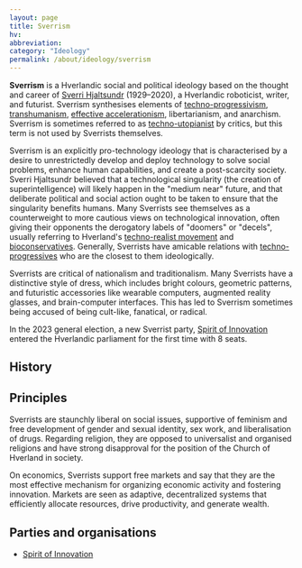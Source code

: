 ```yaml
---
layout: page
title: Sverrism
hv: 
abbreviation: 
category: "Ideology"
permalink: /about/ideology/sverrism
---
```


**Sverrism** is a Hverlandic social and political ideology based on the thought and career of [Sverri Hjaltsundr](/HUN/about/people/sverri-hjaltsundr) (1929–2020), a Hverlandic roboticist, writer, and futurist. Sverrism synthesises elements of [techno-progressivism](/HUN/about/ideology/techno-progressivism), [transhumanism](), [effective accelerationism](https://en.wikipedia.org/wiki/Effective_accelerationism), libertarianism, and anarchism. Sverrism is sometimes referred to as [techno-utopianist](https://en.wikipedia.org/wiki/Technological_utopianism) by critics, but this term is not used by Sverrists themselves.

Sverrism is an explicitly pro-technology ideology that is characterised by a desire to unrestrictedly develop and deploy technology to solve social problems, enhance human capabilities, and create a post-scarcity society. Sverri Hjaltsundr believed that a technological singularity (the creation of superintelligence) will likely happen in the "medium near" future, and that deliberate political and social action ought to be taken to ensure that the singularity benefits humans. Many Sverrists see themselves as a counterweight to more cautious views on technological innovation, often giving their opponents the derogatory labels of "doomers" or "decels", usually referring to Hverland's [techno-realist movement](/HUN/about/ideology/techno-realism) and [bioconservatives](/HUN/about/ideology/biocon). Generally, Sverrists have amicable relations with [techno-progressives](/HUN/about/ideology/techno-progressivism) who are the closest to them ideologically.

Sverrists are critical of nationalism and traditionalism. Many Sverrists have a distinctive style of dress, which includes bright colours, geometric patterns, and futuristic accessories like wearable computers, augmented reality glasses, and brain-computer interfaces. This has led to Sverrism sometimes being accused of being cult-like, fanatical, or radical.

In the 2023 general election, a new Sverrist party, [Spirit of Innovation](/HUN/about/party/pa) entered the Hverlandic parliament for the first time with 8 seats.


## History


## Principles

Sverrists are staunchly liberal on social issues, supportive of feminism and free development of gender and sexual identity, sex work, and liberalisation of drugs. Regarding religion, they are opposed to universalist and organised religions and have strong disapproval for the position of the Church of Hverland in society. 

On economics, Sverrists support free markets and say that they are the most effective mechanism for organizing economic activity and fostering innovation. Markets are seen as adaptive, decentralized systems that efficiently allocate resources, drive productivity, and generate wealth. 

## Parties and organisations

* [Spirit of Innovation](/HUN/about/party/pa)